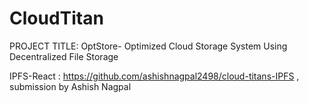 # CloudTitan
PROJECT TITLE:
OptStore- Optimized Cloud Storage System Using Decentralized File Storage

IPFS-React : https://github.com/ashishnagpal2498/cloud-titans-IPFS , submission by Ashish Nagpal
